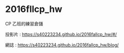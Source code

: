 # 2016fllcp_hw

CP 乙班的練習倉儲

投影片 : https://s40223234.github.io/2016fallcp_hw/#/

網誌 : https://s40223234.github.io/2016fallcp_hw/blog/
